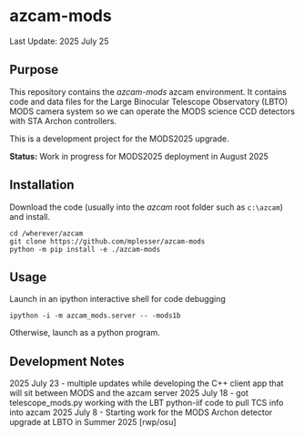 # azcam-mods

Last Update: 2025 July 25

## Purpose

This repository contains the *azcam-mods* azcam environment.  It contains code and data files for the Large Binocular Telescope Observatory (LBTO) 
MODS camera system so we can operate the MODS science CCD detectors with STA Archon controllers.

This is a development project for the MODS2025 upgrade.

**Status:** Work in progress for MODS2025 deployment in August 2025

## Installation

Download the code (usually into the *azcam* root folder such as `c:\azcam`) and install.

```shell
cd /wherever/azcam
git clone https://github.com/mplesser/azcam-mods
python -m pip install -e ./azcam-mods
```

## Usage

Launch in an ipython interactive shell for code debugging
```shell
ipython -i -m azcam_mods.server -- -mods1b
```
Otherwise, launch as a python program.


## Development Notes

2025 July 23 - multiple updates while developing the C++ client app that will sit between MODS and the azcam server
2025 July 18 - got telescope_mods.py working with the LBT python-iif code to pull TCS info into azcam
2025 July 8 - Starting work for the MODS Archon detector upgrade at LBTO in Summer 2025 [rwp/osu]

